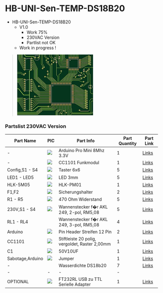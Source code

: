 # HB-UNI-Sen-TEMP-DS18B20

+ HB-UNI-Sen-TEMP-DS18B20
	+ V1.0
		* Work 75%
		* 230VAC Version
		* Partlist not OK
	+ Work in progress !
>![](https://github.com/Backkevin/My_Homematic_Project/blob/master/HB-UNI-Sen-TEMP-DS18B20/IMAGE/Default.jpg)

### Partslist 230VAC Version
                    
  Part Name   |      PIC      |   Part Info   | Part Quantity |   Part Link 
------------- | ------------- | ------------- | ------------- | -------------
-|<img src="https://ae01.alicdn.com/kf/HTB1TUqeXc_vK1Rjy0Foq6xIxVXaB/Atmega328P-Pro-Mini-328-Mini-Atmega328-3-3-V-8-Mhz-5-V-16-M-16.jpg_50x50.jpg">|Arduino Pro Mini 8Mhz 3.3V|1|[Links](https://de.aliexpress.com/item/32863952987.html?spm=a2g0s.9042311.0.0.27424c4d2YDzey)
-|<img src="https://ae01.alicdn.com/kf/HTB1ItkdaMFY.1VjSZFqq6ydbXXaq/CC1101-Drahtlose-Modul-Fern-bertragung-Antenne-868MHZ-SPI-Interface-Low-Power-M115-F-r-FSK-GFSK.jpg_50x50.jpg">|CC1101 Funkmodul|1|[Links](https://de.aliexpress.com/item/32924239954.html?spm=a2g0s.9042311.0.0.27424c4dO9ofu2)
Config,S1 - S4|<img src="https://ae01.alicdn.com/kf/HTB1M1sXJ4SYBuNjSsphq6zGvVXa3/6x6mm-Panel-PCB-Momentary-Tactile-Takt-Mini-Push-Button-Switch-DIP-4pin-6x6x4-3-5-6.jpg_50x50.jpg">|Taster 6x6|5|[Links](https://de.aliexpress.com/item/32912263133.html?spm=a2g0s.9042311.0.0.2cb44c4dtuowdv)
LED1 - LED5|<img src="https://ae01.alicdn.com/kf/HTB12T2qbAfb_uJkSne1q6zE4XXaM/600-st-cke-6-farben-x-100-st-cke-wei-Rot-Gr-n-Blau-Gelb-Orange.jpg_50x50.jpg">|LED 3mm|5|[Links](https://de.aliexpress.com/item/32844298998.html?spm=a2g0s.9042311.0.0.27424c4dBW9kvr)
HLK-5M05|<img src="https://ae01.alicdn.com/kf/HTB1ygDZIWmWBuNjy1Xaq6xCbXXay/HLK-PM01-HLK-PM03-HLK-PM12-AC-DC-220-V-zu-5-V-3-3-V.jpg_50x50.jpg">|HLK-PM01|1|[Links](https://de.aliexpress.com/item/32705471039.html?spm=a2g0s.9042311.0.0.2cb44c4dtuowdv)
F1,F2|<img src="https://ae01.alicdn.com/kf/HTB1Q2UdRVXXXXX8aFXXq6xXFXXXU/10-st-cke-5-20mm-glassicherungshalter-transparent-halter-mit-klarsichtdeckel-sicherungsblocks-5X20mm-versicherung-header.jpg_50x50.jpg">|Sicherungshalter|2|[Links](https://de.aliexpress.com/item/32817849786.html?spm=a2g0o.productlist.0.0.260073beDSkClD&algo_pvid=51b52a6f-dc94-4152-9721-98bffea40076&algo_expid=51b52a6f-dc94-4152-9721-98bffea40076-1&btsid=c94e558f-368d-470b-a49c-61c69230d3d9&ws_ab_test=searchweb0_0,searchweb201602_2,searchweb201603_52)
R1 - R5|<img src="https://ae01.alicdn.com/kf/HTB14ywik26H8KJjy0Fjq6yXepXaI/600-TEILE-LOS-1-4-Watt-Metal-Film-Resistor-Kit-1-Resistor-Assorted-Kit-Set-10.jpg_50x50.jpg">|470 Ohm Widerstand|5|[Links](https://de.aliexpress.com/item/32475181535.html?spm=a2g0o.productlist.0.0.d4fa8034p2AKck&s=p&algo_pvid=4976c9e3-6165-4df4-b127-6d9845fdbe12&algo_expid=4976c9e3-6165-4df4-b127-6d9845fdbe12-1&btsid=7a52ff49-9ff4-47d2-965f-007ad481e8b7&ws_ab_test=searchweb0_0,searchweb201602_2,searchweb201603_52)
230V,S1 - S4|<img src="https://cdn-reichelt.de/resize_70x70/web/artikel_ws/C151/AKL_230_02.jpg">|Wannenstecker f�r AKL 249, 2-pol, RM5,08|5|[Links](https://www.reichelt.de/wannenstecker-fuer-akl-249-2-pol-rm5-08-akl-230-02-p36701.html?)
RL1 - RL4|<img src="">|Wannenstecker f�r AKL 249, 3-pol, RM5,08|4|[Links](https://www.reichelt.de/wannenstecker-fuer-akl-249-3-pol-rm5-08-akl-230-03-p36702.html?)
Arduino|<img src="https://ae01.alicdn.com/kf/HTB1hlIXzyCYBuNkHFCcq6AHtVXaK/10-st-cke-Weibliche-Pin-Header-Streifen-12-Pin-Pitch-2-54mm-Einreihige-Weiblichen-Pin-Header.jpg_50x50.jpg">|Pin Header Streifen 12 Pin|2|[Links](https://de.aliexpress.com/item/32904918519.html?spm=a2g0s.9042311.0.0.27424c4dCsKCBi)
CC1101|<img src="https://cdn-reichelt.de/resize_70x70/web/artikel_ws/C110/10120400.jpg">|Stiftleiste 20 polig, vergoldet, Raster 2,00mm|1|[Links](https://secure.reichelt.com/lu/de/stiftleiste-20-pol-vergoldet-bkl-10120400-p235635.html?)
C1|<img src="https://ae01.alicdn.com/kf/HTB12EazDv5TBuNjSspcq6znGFXaF/50PCS-Higt-qualit-t-50V10UF-5-7mm-10UF-50V-5-7-elektrolytkondensator.jpg_50x50.jpg">|50V10UF|1|[Links](https://de.aliexpress.com/item/32741687066.html?spm=a2g0o.productlist.0.0.4d225216N68Cr1&algo_pvid=dbcb75f4-e623-4355-8aa4-ccd3a7b65d32&algo_expid=dbcb75f4-e623-4355-8aa4-ccd3a7b65d32-3&btsid=a9b8176e-1372-45d7-a781-8d3fc9fab8e5&ws_ab_test=searchweb0_0,searchweb201602_2,searchweb201603_52)
Sabotage,Arduino|<img src="https://ae01.alicdn.com/kf/Ha68929bc4cc540248e19201127eb7e32N/90-teile-los-2-54-40-Pin-1x40-Einreihige-M-nnlichen-Zerbrechliche-Pin-Header-Stecker-Streifen.jpg_50x50.jpg">|Jumper|1|[Links](https://de.aliexpress.com/item/32873263301.html?spm=a2g0o.productlist.0.0.18ea263dluRsmQ&algo_pvid=b495ebad-e4de-4809-a086-8143c1f9f12b&algo_expid=b495ebad-e4de-4809-a086-8143c1f9f12b-2&btsid=53bb7c29-6fd7-4471-b8c4-bc2766b36d10&ws_ab_test=searchweb0_0,searchweb201602_2,searchweb201603_52)
-|<img src="">|Wasserdichte DS18b20|7|[Links](https://de.aliexpress.com/item/32968031204.html?spm=a2g0s.9042311.0.0.27424c4dtMYsf5)
-|-|-|-
OPTIONAL|<img src="https://ae01.alicdn.com/kf/HTB1coRzkIj_B1NjSZFHq6yDWpXa2/1-st-cke-FT232RL-USB-zu-TTL-Serielle-Adapter-Modul-f-r-Port-3-3-V.jpg_50x50.jpg">|FT232RL USB zu TTL Serielle Adapter|1|[Links](https://de.aliexpress.com/item/32846166237.html?spm=a2g0s.9042311.0.0.27424c4dQGznlY)